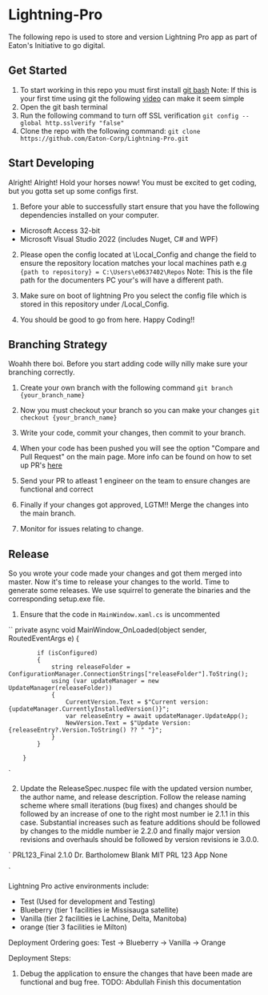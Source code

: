 # Lightning-Pro

The following repo is used to store and version Lightning Pro app as part of Eaton's Initiative to go digital.

## Get Started 

1. To start working in this repo you must first install [git bash](https://git-scm.com/download/win) Note: If this is your first time using git the following [video](https://www.youtube.com/watch?v=USjZcfj8yxE) can make it seem simple
2. Open the git bash terminal 
3. Run the following command to turn off SSL verification `git config --global http.sslverify "false"` 
4. Clone the repo with the following command: `git clone https://github.com/Eaton-Corp/Lightning-Pro.git`

## Start Developing

Alright! Alright! Hold your horses noww! You must be excited to get coding, but you gotta set up some configs first.

1. Before your able to successfully start ensure that you have the following dependencies installed on your computer.
- Microsoft Access 32-bit
- Microsoft Visual Studio 2022 (includes Nuget, C# and WPF)

2. Please open the config located at \Local_Config and change the field to ensure the repository location matches your local machines path e.g `{path to repository} = C:\Users\e0637402\Repos` Note: This is the file path for the documenters PC your's will have a different path. 

3. Make sure on boot of lightning Pro you select the config file which is stored in this repository under /Local_Config.

4. You should be good to go from here. Happy Coding!!

## Branching Strategy

Woahh there boi. Before you start adding code willy nilly make sure your branching correctly. 

1. Create your own branch with the following command `git branch {your_branch_name}`

2. Now you must checkout your branch so you can make your changes `git checkout {your_branch_name}`

3. Write your code, commit your changes, then commit to your branch.

4. When your code has been pushed you will see the option "Compare and Pull Request" on the main page. More info can be found on how to set up PR's [here](https://www.freecodecamp.org/news/how-to-make-your-first-pull-request-on-github-3/#:~:text=Create%20pull%20request,Congratulations!)

5. Send your PR to atleast 1 engineer on the team to ensure changes are functional and correct

6. Finally if your changes got approved, LGTM!! Merge the changes into the main branch. 

7. Monitor for issues relating to change.
 
## Release 

So you wrote your code made your changes and got them merged into master. Now it's time to release your changes to the world. Time to generate some releases. We use squirrel to generate the binaries and the corresponding setup.exe file. 

1. Ensure that the code in `MainWindow.xaml.cs` is uncommented

``
private async void MainWindow_OnLoaded(object sender, RoutedEventArgs e)
        {
           
            if (isConfigured)
            {
                string releaseFolder = ConfigurationManager.ConnectionStrings["releaseFolder"].ToString();
                using (var updateManager = new UpdateManager(releaseFolder))
                {
                    CurrentVersion.Text = $"Current version: {updateManager.CurrentlyInstalledVersion()}";
                    var releaseEntry = await updateManager.UpdateApp();
                    NewVersion.Text = $"Update Version: {releaseEntry?.Version.ToString() ?? " "}";
                }
            }
            
        }
`

2. Update the ReleaseSpec.nuspec file with the updated version number, the author name, and release description. Follow the release naming scheme where small iterations (bug fixes) and changes should be followed by an increase of one to the right most number ie 2.1.1 in this case. Substantial increases such as feature additions should be followed by changes to the middle number ie 2.2.0 and finally major version revisions and overhauls should be followed by version revisions ie 3.0.0.

`<?xml version="1.0" encoding="utf-8"?>
<package >
  <metadata>
    <id>PRL123_Final</id>
    <version>2.1.0</version>
    <title>PRL123</title>
    <authors>Dr. Bartholomew Blank</authors>
    <license type="expression">MIT</license>
    <description>PRL 123 App</description>
    <copyright>None</copyright>
  </metadata>
  <files>
	<file src="bin\Release\*.*" target="lib\net45"/>
  </files>	

</package>
`


Lightning Pro active environments include:

- Test (Used for development and Testing)
- Blueberry (tier 1 facilities ie Missisauga satellite)
- Vanilla (tier 2 facilities ie Lachine, Delta, Manitoba)
- orange (tier 3 facilities ie Milton)

Deployment Ordering goes: Test -> Blueberry -> Vanilla -> Orange

Deployment Steps:

1. Debug the application to ensure the changes that have been made are functional and bug free.
TODO: Abdullah Finish this documentation



